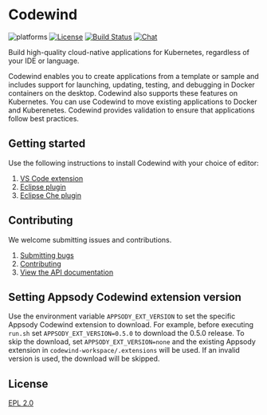 # Codewind
![platforms](https://img.shields.io/badge/runtime-Java%20%7C%20Swift%20%7C%20Node-yellow.svg)
[![License](https://img.shields.io/badge/License-EPL%202.0-red.svg?label=license&logo=eclipse)](https://www.eclipse.org/legal/epl-2.0/)
[![Build Status](https://ci.eclipse.org/codewind/buildStatus/icon?job=Codewind%2Fcodewind%2Fmaster)](https://ci.eclipse.org/codewind/job/Codewind/job/codewind/job/master/)
[![Chat](https://img.shields.io/static/v1.svg?label=chat&message=mattermost&color=145dbf)](https://mattermost.eclipse.org/eclipse/channels/eclipse-codewind)

Build high-quality cloud-native applications for Kubernetes, regardless of your IDE or language.

Codewind enables you to create applications from a template or sample and includes support for launching, updating, testing, and debugging in  Docker containers on the desktop. Codewind also supports these features on Kubernetes. You can use Codewind to move existing applications to Docker and Kuberenetes. Codewind provides validation to ensure that applications follow best practices.

## Getting started

Use the following instructions to install Codewind with your choice of editor:
1. [VS Code extension](https://github.com/eclipse/codewind-vscode)
2. [Eclipse plugin](https://github.com/eclipse/codewind-eclipse)
3. [Eclipse Che plugin](https://github.com/eclipse/codewind-che-plugin)

## Contributing
We welcome submitting issues and contributions.
1. [Submitting bugs](https://github.com/eclipse/codewind/issues)
2. [Contributing](CONTRIBUTING.md)
3. [View the API documentation](https://eclipse.github.io/codewind/)

## Setting Appsody Codewind extension version
Use the environment variable `APPSODY_EXT_VERSION` to set the specific Appsody Codewind extension to download. For example, before executing `run.sh` set `APPSODY_EXT_VERSION=0.5.0` to download the 0.5.0 release. To skip the download, set `APPSODY_EXT_VERSION=none` and the existing Appsody extension in `codewind-workspace/.extensions` will be used. If an invalid version is used, the download will be skipped.

## License
[EPL 2.0](https://www.eclipse.org/legal/epl-2.0/)
